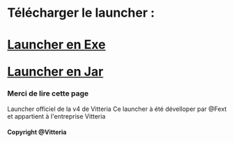<h1> Télécharger le launcher :<h1>
<a href="https://drive.google.com/file/d/1aUywBR8iWrRg7lYbIqFPWgycmAaeeXuY/view?usp=sharing">Launcher en Exe</a>
<p> </p>
<a href="https://drive.google.com/file/d/1l1W_lE9SpDfD57vI2f2H_GeScZaNF0Pv/view?usp=sharing">Launcher en Jar</a>
<h3> Merci de lire cette page </h3>
Launcher officiel de la v4 de Vitteria
</h2> Ce launcher à été dévelloper par @Fext et appartient à l'entreprise Vitteria </h2>
<h4>Copyright @Vitteria</h4>
